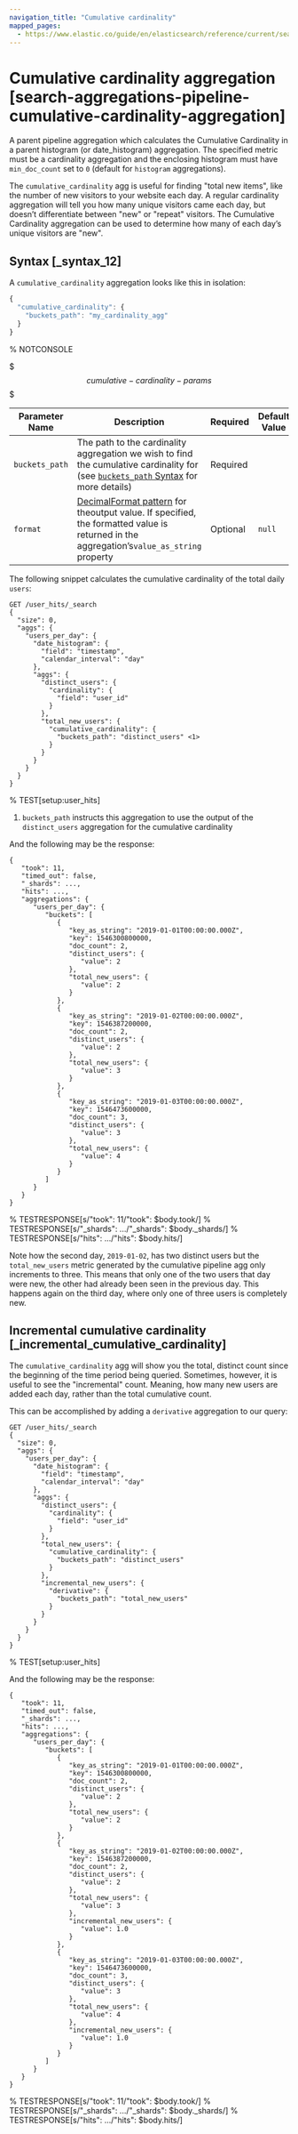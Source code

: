```yaml
---
navigation_title: "Cumulative cardinality"
mapped_pages:
  - https://www.elastic.co/guide/en/elasticsearch/reference/current/search-aggregations-pipeline-cumulative-cardinality-aggregation.html
---
```


# Cumulative cardinality aggregation [search-aggregations-pipeline-cumulative-cardinality-aggregation]


A parent pipeline aggregation which calculates the Cumulative Cardinality in a parent histogram (or date_histogram) aggregation. The specified metric must be a cardinality aggregation and the enclosing histogram must have `min_doc_count` set to `0` (default for `histogram` aggregations).

The `cumulative_cardinality` agg is useful for finding "total new items", like the number of new visitors to your website each day. A regular cardinality aggregation will tell you how many unique visitors came each day, but doesn’t differentiate between "new" or "repeat" visitors. The Cumulative Cardinality aggregation can be used to determine how many of each day’s unique visitors are "new".

## Syntax [_syntax_12]

A `cumulative_cardinality` aggregation looks like this in isolation:

```js
{
  "cumulative_cardinality": {
    "buckets_path": "my_cardinality_agg"
  }
}
```
%  NOTCONSOLE

$$$cumulative-cardinality-params$$$

| Parameter Name | Description | Required | Default Value |
| --- | --- | --- | --- |
| `buckets_path` | The path to the cardinality aggregation we wish to find the cumulative cardinality for (see [`buckets_path` Syntax](/reference/data-analysis/aggregations/pipeline.md#buckets-path-syntax) for more details) | Required |  |
| `format` | [DecimalFormat pattern](https://docs.oracle.com/en/java/javase/11/docs/api/java.base/java/text/DecimalFormat.html) for theoutput value. If specified, the formatted value is returned in the aggregation’s`value_as_string` property | Optional | `null` |

The following snippet calculates the cumulative cardinality of the total daily `users`:

```console
GET /user_hits/_search
{
  "size": 0,
  "aggs": {
    "users_per_day": {
      "date_histogram": {
        "field": "timestamp",
        "calendar_interval": "day"
      },
      "aggs": {
        "distinct_users": {
          "cardinality": {
            "field": "user_id"
          }
        },
        "total_new_users": {
          "cumulative_cardinality": {
            "buckets_path": "distinct_users" <1>
          }
        }
      }
    }
  }
}
```
%  TEST[setup:user_hits]

1. `buckets_path` instructs this aggregation to use the output of the `distinct_users` aggregation for the cumulative cardinality


And the following may be the response:

```console-result
{
   "took": 11,
   "timed_out": false,
   "_shards": ...,
   "hits": ...,
   "aggregations": {
      "users_per_day": {
         "buckets": [
            {
               "key_as_string": "2019-01-01T00:00:00.000Z",
               "key": 1546300800000,
               "doc_count": 2,
               "distinct_users": {
                  "value": 2
               },
               "total_new_users": {
                  "value": 2
               }
            },
            {
               "key_as_string": "2019-01-02T00:00:00.000Z",
               "key": 1546387200000,
               "doc_count": 2,
               "distinct_users": {
                  "value": 2
               },
               "total_new_users": {
                  "value": 3
               }
            },
            {
               "key_as_string": "2019-01-03T00:00:00.000Z",
               "key": 1546473600000,
               "doc_count": 3,
               "distinct_users": {
                  "value": 3
               },
               "total_new_users": {
                  "value": 4
               }
            }
         ]
      }
   }
}
```
%  TESTRESPONSE[s/"took": 11/"took": $body.took/]
%  TESTRESPONSE[s/"_shards": .../"_shards": $body._shards/]
%  TESTRESPONSE[s/"hits": .../"hits": $body.hits/]

Note how the second day, `2019-01-02`, has two distinct users but the `total_new_users` metric generated by the cumulative pipeline agg only increments to three. This means that only one of the two users that day were new, the other had already been seen in the previous day. This happens again on the third day, where only one of three users is completely new.


## Incremental cumulative cardinality [_incremental_cumulative_cardinality]

The `cumulative_cardinality` agg will show you the total, distinct count since the beginning of the time period being queried. Sometimes, however, it is useful to see the "incremental" count. Meaning, how many new users are added each day, rather than the total cumulative count.

This can be accomplished by adding a `derivative` aggregation to our query:

```console
GET /user_hits/_search
{
  "size": 0,
  "aggs": {
    "users_per_day": {
      "date_histogram": {
        "field": "timestamp",
        "calendar_interval": "day"
      },
      "aggs": {
        "distinct_users": {
          "cardinality": {
            "field": "user_id"
          }
        },
        "total_new_users": {
          "cumulative_cardinality": {
            "buckets_path": "distinct_users"
          }
        },
        "incremental_new_users": {
          "derivative": {
            "buckets_path": "total_new_users"
          }
        }
      }
    }
  }
}
```
%  TEST[setup:user_hits]

And the following may be the response:

```console-result
{
   "took": 11,
   "timed_out": false,
   "_shards": ...,
   "hits": ...,
   "aggregations": {
      "users_per_day": {
         "buckets": [
            {
               "key_as_string": "2019-01-01T00:00:00.000Z",
               "key": 1546300800000,
               "doc_count": 2,
               "distinct_users": {
                  "value": 2
               },
               "total_new_users": {
                  "value": 2
               }
            },
            {
               "key_as_string": "2019-01-02T00:00:00.000Z",
               "key": 1546387200000,
               "doc_count": 2,
               "distinct_users": {
                  "value": 2
               },
               "total_new_users": {
                  "value": 3
               },
               "incremental_new_users": {
                  "value": 1.0
               }
            },
            {
               "key_as_string": "2019-01-03T00:00:00.000Z",
               "key": 1546473600000,
               "doc_count": 3,
               "distinct_users": {
                  "value": 3
               },
               "total_new_users": {
                  "value": 4
               },
               "incremental_new_users": {
                  "value": 1.0
               }
            }
         ]
      }
   }
}
```
%  TESTRESPONSE[s/"took": 11/"took": $body.took/]
%  TESTRESPONSE[s/"_shards": .../"_shards": $body._shards/]
%  TESTRESPONSE[s/"hits": .../"hits": $body.hits/]


